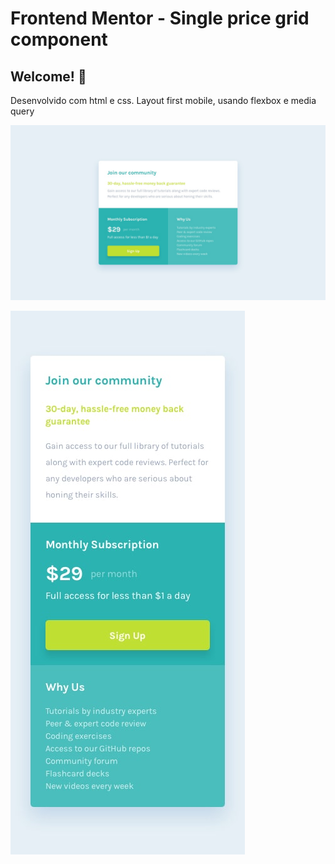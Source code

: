 # Frontend Mentor - Single price grid component

## Welcome! 👋

Desenvolvido com html e css. Layout first mobile, usando flexbox e media query

![Design preview for the Single price grid component coding challenge](./design/desktop-design.jpg)

![Design preview for the Single price grid component coding challenge](./design/mobile-design.jpg)
